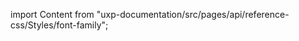 
import Content from "uxp-documentation/src/pages/api/reference-css/Styles/font-family";

<Content query="product=xd"/>
